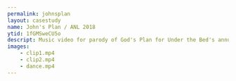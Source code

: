 ```yaml
---
permalink: johnsplan
layout: casestudy
name: John's Plan / ANL 2018
ytid: 1fGMSweCU5o
descript: Music video for parody of God's Plan for Under the Bed's annual show, Andover Night Live
images:
    - clip1.mp4
    - clip2.mp4
    - dance.mp4
---
```


